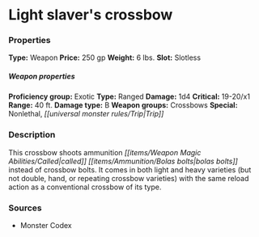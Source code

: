 ﻿---
Title: "Light slaver's crossbow"
Type: "Weapon"
Price: "250 gp"
Weight: "6 lbs."
Slot: "Slotless"
Proficiency group: "Exotic"
Weapon properties Type: "Ranged"
Damage: "1d4"
Critical: "19-20/x1"
Range: "40 ft."
Damage type: "B"
Weapon groups: "Crossbows"
Special: "Nonlethal, Trip"
Description: |
  "This crossbow shoots ammunition called bolas bolts instead of crossbow bolts. It comes in both light and heavy varieties (but not double, hand, or repeating crossbow varieties) with the same reload action as a conventional crossbow of its type."
Sources: "['Monster Codex']"
---

# Light slaver's crossbow

### Properties

**Type:** Weapon **Price:** 250 gp **Weight:** 6 lbs. **Slot:** Slotless

##### Weapon properties

**Proficiency group:** Exotic **Type:** Ranged **Damage:** 1d4 **Critical:** 19-20/x1 **Range:** 40 ft. **Damage type:** B **Weapon groups:** Crossbows **Special:** Nonlethal, _[[universal monster rules/Trip|Trip]]_

### Description

This crossbow shoots ammunition _[[items/Weapon Magic Abilities/Called|called]]_ _[[items/Ammunition/Bolas bolts|bolas bolts]]_ instead of crossbow bolts. It comes in both light and heavy varieties (but not double, hand, or repeating crossbow varieties) with the same reload action as a conventional crossbow of its type.

### Sources

* Monster Codex